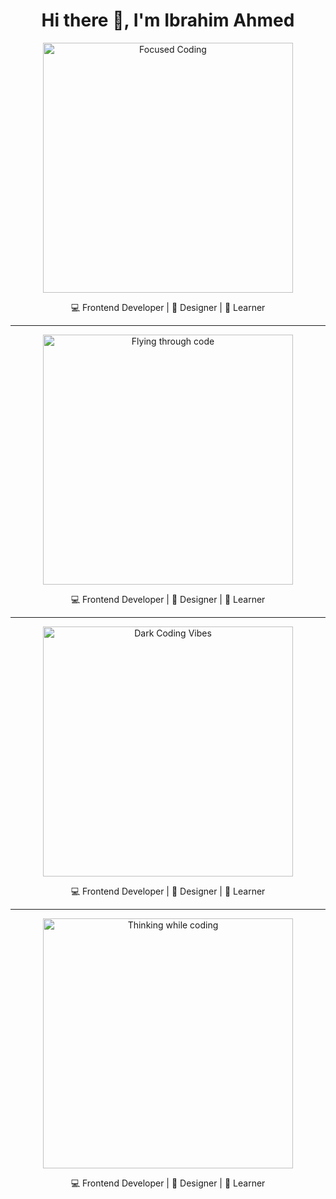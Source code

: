 <h1 align="center">Hi there 👋, I'm Ibrahim Ahmed</h1>

<!-- GIF 1: Focused Coding -->
<p align="center">
  <img src="https://media.giphy.com/media/LMt9638dO8dftAjtco/giphy.gif" width="400" alt="Focused Coding">
</p>

<p align="center">💻 Frontend Developer | 🎨 Designer | 🚀 Learner</p>

---

<!-- GIF 2: Flying through code -->
<p align="center">
  <img src="https://media.giphy.com/media/26BRuo6sLetdllPAQ/giphy.gif" width="400" alt="Flying through code">
</p>

<p align="center">💻 Frontend Developer | 🎨 Designer | 🚀 Learner</p>

---

<!-- GIF 3: Dark Vibes -->
<p align="center">
  <img src="https://media.giphy.com/media/3o7TKxOhHbQjY6hUre/giphy.gif" width="400" alt="Dark Coding Vibes">
</p>

<p align="center">💻 Frontend Developer | 🎨 Designer | 🚀 Learner</p>

---

<!-- GIF 4: Thinking While Coding -->
<p align="center">
  <img src="https://media.giphy.com/media/ZVik7pBtu9dNS/giphy.gif" width="400" alt="Thinking while coding">
</p>

<p align="center">💻 Frontend Developer | 🎨 Designer | 🚀 Learner</p>

